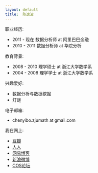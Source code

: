 ```yaml
---
layout: default
title:  陈逸波
---
```


职业经历:

 -  2011 - 现在 数据分析师 at 阿里巴巴金融
 -  2010 - 2011 数据分析师 at 华院分析

教育背景:

 -  2008 - 2010   理学硕士 at 浙江大学数学系
 -  2004 - 2008   理学学士 at 浙江大学数学系

兴趣爱好:

 -  数据分析与数据挖掘
 -  灯谜

电子邮箱:

 -  chenyibo.zjumath at gmail.com

我在网上:

 -  [豆瓣](http://www.douban.com/people/boni/)
 -  [人人](http://www.renren.com/41021031)
 -  [网易博客](http://chen.yi.bo.blog.163.com)
 -  [新浪微博](http://weibo.com/chenyibo)
 -  [COS论坛](http://cos.name/cn/profile/77051)